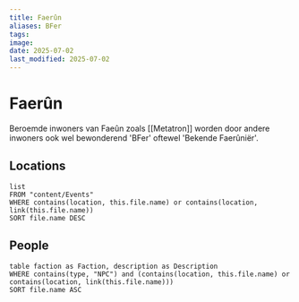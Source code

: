 ```yaml
---
title: Faerûn
aliases: BFer
tags: 
image: 
date: 2025-07-02
last_modified: 2025-07-02
---
```

# Faerûn
Beroemde inwoners van Faeûn zoals [[Metatron]] worden door andere inwoners ook wel bewonderend 'BFer' oftewel 'Bekende Faerûniër'.

## Locations
```dataview
list
FROM "content/Events"
WHERE contains(location, this.file.name) or contains(location, link(this.file.name))
SORT file.name DESC
```
## People
```dataview
table faction as Faction, description as Description
WHERE contains(type, "NPC") and (contains(location, this.file.name) or contains(location, link(this.file.name)))
SORT file.name ASC
```